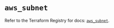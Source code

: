 # `aws_subnet`

Refer to the Terraform Registry for docs: [`aws_subnet`](https://registry.terraform.io/providers/hashicorp/aws/3.76.1/docs/resources/subnet).
